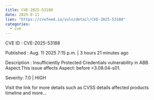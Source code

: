 ```yaml
--- 
title: CVE-2025-53188
date: 2025-8-11
lien: "https://cvefeed.io/vuln/detail/CVE-2025-53188"
categories:
  - cve
---
```


CVE ID : CVE-2025-53188

Published :  Aug. 11
2025
7:15 p.m. | 3 hours
21 minutes ago

Description : Insufficiently Protected Credentials vulnerability in ABB Aspect.This issue affects Aspect: before <3.08.04-s01.

Severity: 7.0 | HIGH

Visit the link for more details
such as CVSS details
affected products
timeline
and more...
